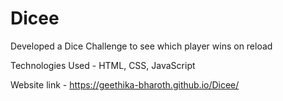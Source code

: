 # Dicee
Developed a Dice Challenge to see which player wins on reload

Technologies Used - HTML, CSS, JavaScript

Website link - https://geethika-bharoth.github.io/Dicee/
